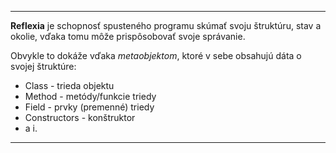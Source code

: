 *********************************
**Reflexia** je schopnosť spusteného programu skúmať svoju štruktúru, stav a okolie, vďaka tomu môže prispôsobovať svoje správanie.

Obvykle to dokáže vďaka *metaobjektom*, ktoré v sebe obsahujú dáta o svojej štruktúre: 
- Class - trieda objektu
- Method - metódy/funkcie triedy
- Field - prvky (premenné) triedy 
- Constructors - konštruktor
- a i.



*********************************